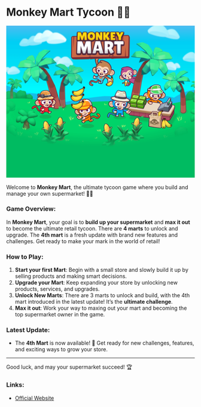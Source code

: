 # Monkey Mart Tycoon 🐒🛒

![Loading Screen](bg_loading.png)

Welcome to **Monkey Mart**, the ultimate tycoon game where you build and manage your own supermarket! 🏢✨

### Game Overview:
In **Monkey Mart**, your goal is to **build up your supermarket** and **max it out** to become the ultimate retail tycoon. There are **4 marts** to unlock and upgrade. The **4th mart** is a fresh update with brand new features and challenges. Get ready to make your mark in the world of retail!

### How to Play:
1. **Start your first Mart**: Begin with a small store and slowly build it up by selling products and making smart decisions.
2. **Upgrade your Mart**: Keep expanding your store by unlocking new products, services, and upgrades.
3. **Unlock New Marts**: There are 3 marts to unlock and build, with the 4th mart introduced in the latest update! It’s the **ultimate challenge**.
4. **Max it out**: Work your way to maxing out your mart and becoming the top supermarket owner in the game.

### Latest Update:
- The **4th Mart** is now available! 🎉 Get ready for new challenges, features, and exciting ways to grow your store.

---

Good luck, and may your supermarket succeed! 🏆

### Links:
- [Official Website](https://monkey-mart-official-v4.netlify.app)
